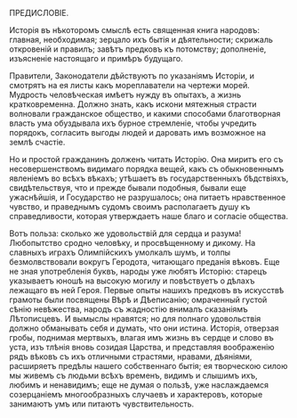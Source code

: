 ПРЕДИСЛОВІЕ.

Исторія въ нѣкоторомъ смыслѣ есть священная книга народовъ: главная, необходимая; зерцало ихъ бытія и дѣятельности; скрижаль откровеній и правилъ; завѣтъ предковъ къ потомству; дополненіе, изъясненіе настоящаго и примѣръ будущаго.

Правители, Законодатели дѣйствуютъ по указаніямъ Исторіи, и смотрятъ на ея листы какъ мореплаватели на чертежи морей. Мудрость человѣческая имѣетъ нужду въ опытахъ, а жизнь кратковременна. Должно знать, какъ искони мятежныя страсти волновали гражданское общество, и какими способами благотворная власть ума обуздывала ихъ бурное стремленіе, чтобы учредить порядокъ, согласить выгоды людей и даровать имъ возможное на землѣ счастіе. 

Но и простой гражданинъ долженъ читать Исторію. Она миритъ его съ несовершенствомъ видимаго порядка вещей, какъ съ обыкновеннымъ явленіемъ во всѣхъ вѣкахъ; утѣшаетъ въ государственныхъ бѣдствіяхъ, свидѣтельствуя, что и прежде бывали подобныя, бывали еще ужаснѣйшія, и Государство не разрушалось; она питаетъ нравственное чувство, и праведнымъ судомъ своимъ располагаетъ душу къ справедливости, которая утверждаетъ наше благо и согласіе общества. 

Вотъ польза: сколько же удовольствій для сердца и разума! Любопытство сродно человѣку, и просвѣщенному и дикому. На славныхъ играхъ Олимпійскихъ умолкалъ шумъ, и толпы безмолвствовали вокругъ Геродота, читающаго преданія вѣковъ. Еще не зная употребленія буквъ, народы уже любятъ Исторію: старецъ указываетъ юношѣ на высокую могилу и повѣствуетъ о дѣлахъ лежащаго въ ней Героя. Первые опыты нашихъ предковъ въ искусствѣ грамоты были посвящены Вѣрѣ и Дѣеписанію; омраченный густой сѣнію невѣжества, народъ съ жадностію внималъ сказаніямъ Лѣтописцевъ. И вымыслы нравятся; но для полнаго удовольствія должно обманывать себя и думать, что они истина. Исторія, отверзая гробы, поднимая мертвыхъ, влагая имъ жизнь въ сердце и слово въ уста, изъ тлѣнія вновь созидая Царства, и представляя воображенію рядъ вѣковъ съ ихъ отличными страстями, нравами, дѣяніями, расширяетъ предѣлы нашего собственнаго бытія; ея творческою силою мы живемъ съ людьми всѣхъ временъ, видимъ и слышимъ ихъ, любимъ и ненавидимъ; еще не думая о пользѣ, уже наслаждаемся созерцаніемъ многообразныхъ случаевъ и характеровъ, которые занимаютъ умъ или питаютъ чувствительность.
